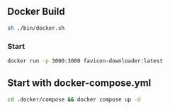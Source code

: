 
## Docker Build

```sh
sh ./bin/docker.sh
```

### Start

```sh
docker run -p 3000:3000 favicon-downloader:latest
```

## Start with docker-compose.yml

```sh
cd .docker/compose && docker compose up -d
```



